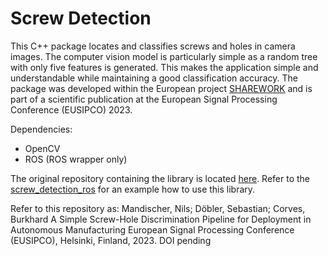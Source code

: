 # Screw Detection

This C++ package locates and classifies screws and holes in camera images. The computer vision model is particularly simple as a random tree with only five features is generated. This makes the application simple and understandable while maintaining a good classification accuracy. The package was developed within the European project [SHAREWORK](https://sharework-project.eu/) and is part of a scientific publication at the European Signal Processing Conference (EUSIPCO) 2023.

Dependencies:
- OpenCV
- ROS (ROS wrapper only)

The original repository containing the library is located [here](https://github.com/nilsmandischer/sharework_screw_detection). Refer to the [screw_detection_ros](https://github.com/nilsmandischer/sharework_screw_detection_ros) for an example how to use this library.

Refer to this repository as:
Mandischer, Nils; Döbler, Sebastian; Corves, Burkhard
A Simple Screw-Hole Discrimination Pipeline for Deployment in Autonomous Manufacturing
European Signal Processing Conference (EUSIPCO), Helsinki, Finland, 2023.
DOI pending
